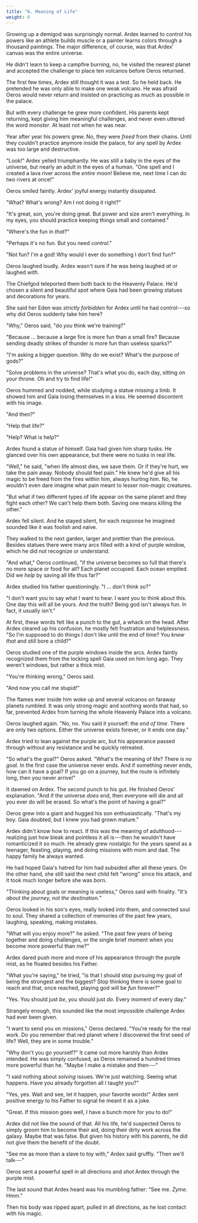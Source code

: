 ```yaml
---
title: "6. Meaning of Life"
weight: 6
---
```


Growing up a demigod was surprisingly normal. Ardex learned to control his powers like an athlete builds muscle or a painter learns colors through a thousand paintings. The major difference, of course, was that Ardex' canvas was the entire universe.

He didn't learn to keep a campfire burning, no, he visited the nearest planet and accepted the challenge to place ten volcanos before Oeros returned.

The first few times, Ardex still thought it was a test. So he held back. He pretended he was only able to make one weak volcano. He was afraid Oeros would never return and insisted on practicing as much as possible in the palace.

But with every challenge he grew more confident. His parents kept returning, kept giving him meaningful challenges, and never even uttered the word _monster_. At least not when he was near.

Year after year his powers grew. No, they were _freed_ from their chains. Until they couldn't practice anymore inside the palace, for any spell by Ardex was too large and destructive.

"Look!" Ardex yelled triumphantly. He was still a baby in the eyes of the universe, but nearly an adult in the eyes of a human. "One spell and I created a lava river across the _entire_ moon! Believe me, next time I can do _two_ rivers at once!"

Oeros smiled faintly. Ardex' joyful energy instantly dissipated.

"What? What's wrong? Am I not doing it right?"

"It's great, son, you're doing great. But power and size aren't everything. In my eyes, you should practice keeping things small and contained."

"Where's the fun in _that_?"

"Perhaps it's no fun. But you need _control_."

"Not fun? I'm a god! Why would I ever do something I don't find fun?"

Oeros laughed loudly. Ardex wasn't sure if he was being laughed _at_ or laughed _with_.

The Chiefgod teleported them both back to the Heavenly Palace. He'd chosen a silent and beautiful spot where Gaia had been growing statues and decorations for years.

She said her Eden was _strictly forbidden_ for Ardex until he had control---so why did Oeros suddenly take him here?

"Why," Oeros said, "do _you_ think we're training?"

"Because ... because a large fire is more fun than a small fire? Because sending deadly strikes of thunder is more fun than useless sparks?"

"I'm asking a bigger question. Why do we exist? What's the purpose of gods?"

"Solve problems in the universe? That's what you do, each day, sitting on your throne. Oh and try to find life!"

Oeros hummed and nodded, while studying a statue missing a limb. It showed him and Gaia losing themselves in a kiss. He seemed discontent with his image.

"And then?"

"Help that life?"

"Help? What is help?"

Ardex found a statue of himself. Gaia had given him sharp tusks. He glanced over his own appearance, but there were no tusks in real life.

"Well," he said, "when life almost dies, we save them. Or if they're hurt, we take the pain away. Nobody should feel pain." He knew he'd give all his magic to be freed from the fires within him, always hurting him. No, he wouldn't even dare imagine what pain meant to lesser non-magic creatures.

"But what if two different types of life appear on the same planet and they fight each other? We can't help them both. Saving one means killing the other."

Ardex fell silent. And he stayed silent, for each response he imagined sounded like it was foolish and naive.

They walked to the next garden, larger and prettier than the previous. Besides statues there were many arcs filled with a kind of purple window, which he did not recognize or understand.

"And what," Oeros continued, "if the universe becomes so full that there's no more space or food for all? Each planet occupied. Each ocean emptied. Did we _help_ by saving all life thus far?"

Ardex studied his father questioningly. "I ... don't think so?"

"I don't want you to say what I want to hear. I want you to think about this. One day this will all be yours. And the truth? Being god isn't always fun. In fact, it usually isn't."

At first, these words felt like a punch to the gut, a whack on the head. After Ardex cleared up his confusion, he mostly felt frustration and helplessness. "So I'm supposed to do things I don't like until the end of time? You _knew that_ and still bore a child?"

Oeros studied one of the purple windows inside the arcs. Ardex faintly recognized them from the locking spell Gaia used on him long ago. They weren't windows, but rather a thick mist. 

"You're thinking wrong," Oeros said.

"And now you call me stupid!"

The flames ever inside him woke up and several volcanos on faraway planets rumbled. It was only strong magic and soothing words that had, so far, prevented Ardex from turning the whole Heavenly Palace into a volcano.

Oeros laughed again. "No, no. You said it yourself: the _end of time_. There are only two options. Either the universe exists forever, or it ends one day."

Ardex tried to lean against the purple arc, but his appearance passed through without any resistance and he quickly retreated.

"So what's the goal?" Oeros asked. "What's the meaning of life? There _is no goal_. In the first case the universe never ends. And if something never ends, how can it have a goal? If you go on a journey, but the route is infinitely long, then you never arrive!"

It dawned on Ardex. The second punch to his gut. He finished Oeros' explanation. "And if the universe _does_ end, then everyone will die and all you ever do will be erased. So what's the point of having a goal?"

Oeros grew into a giant and hugged his son enthusiastically. "That's my boy. Gaia doubted, but I knew you had grown mature."

Ardex didn't know how to react. If this was the meaning of adulthood---realizing just how bleak and pointless it all is---then he wouldn't have romanticized it so much. He already grew nostalgic for the years spend as a teenager, feasting, playing, and doing missions with mom and dad. The happy family he always wanted.

He had hoped Gaia's hatred for him had subsided after all these years. On the other hand, she still said the next child felt "wrong" since his attack, and it took much longer before she was born.

"Thinking about goals or meaning is useless," Oeros said with finality. "_It's about the journey, not the destination._"

Oeros looked in his son's eyes, really looked into them, and connected soul to soul. They shared a collection of memories of the past few years, laughing, speaking, making mistakes. 

"What will you enjoy more?" he asked. "The past few years of being together and doing challenges, or the single brief moment when you become more powerful than me?"

Ardex dared push more and more of his appearance through the purple mist, as he floated besides his Father.

"What you're saying," he tried, "is that I should stop pursuing my goal of being the strongest and the biggest? Stop thinking there is some goal to reach and that, once reached, playing god will be _fun_ forever?"

"Yes. You should just _be_, you should just _do_. Every moment of every day."

Strangely enough, this sounded like the most impossible challenge Ardex had ever been given.

"I want to send you on missions," Oeros declared. "You're ready for the real work. Do you remember that red planet where I discovered the first seed of life? Well, they are in some trouble."

"Why don't you go yourself?" It came out more harshly than Ardex intended. He was simply confused, as Oeros remained a hundred times more powerful than he. "Maybe I make a mistake and then---"

"I said nothing about _solving_ issues. We're just watching. Seeing what happens. Have you already forgotten all I taught you?"

"Yes, yes. Wait and see, let it happen, your favorite words!" Ardex sent positive energy to his Father to signal he meant it as a joke.

"Great. If this mission goes well, I have a bunch more for you to do!"

Ardex did not like the sound of that. All his life, he'd suspected Oeros to simply groom him to become their aid, doing their dirty work across the galaxy. Maybe that was false. But given his history with his parents, he did not give them the benefit of the doubt.

"See me as more than a slave to toy with," Ardex said gruffly. "Then we'll talk---"

Oeros sent a powerful spell in all directions and _shot_ Ardex through the purple mist.

The last sound that Ardex heard was his mumbling father: "See me. _Zyme_. Hmm."

Then his body was ripped apart, pulled in all directions, as he lost contact with his magic.